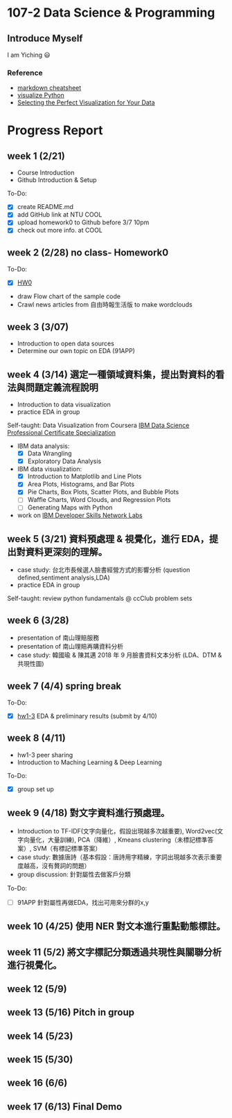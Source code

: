 # 107-2 Data Science & Programming

## Introduce Myself 
I am Yiching :smiley: 

### Reference
- [markdown cheatsheet](https://github.com/adam-p/markdown-here/wiki/Markdown-Cheatsheet)
- [visualize Python](http://pythontutor.com/visualize.html?fbclid=IwAR2q1rmTpHAJmxUOhD_p00Wm4HTITX7EGCxy-o7U_pns0liWl0sEx7cODtc#mode=edit)
- [Selecting the Perfect Visualization for Your Data](https://www.techprevue.com/decision-tree-perfect-visualisation-data/)

# Progress Report 

## week 1 (2/21)
   - Course Introduction
   - Github Introduction & Setup 

To-Do:
   - [x] create README.md 
   - [x] add GitHub link at NTU COOL
   - [x] upload homework0 to Github before 3/7 10pm
   - [x] check out more info. at COOL

## week 2 (2/28) no class- Homework0
To-Do:
   - [x] [HW0](https://github.com/yichingchan1013/myGithub/tree/master/hw0)
   - draw Flow chart of the sample code 
   - Crawl news articles from 自由時報生活版 to make wordclouds


## week 3 (3/07)
   - Introduction to open data sources
   - Determine our own topic on EDA (91APP)


## week 4 (3/14) 選定一種領域資料集，提出對資料的看法與問題定義流程說明
   - Introduction to data visualization 
   - practice EDA in group 
   
Self-taught: Data Visualization from Coursera [IBM Data Science Professional Certificate Specialization](https://www.coursera.org/specializations/ibm-data-science-professional-certificate)
   - IBM data analysis:
      - [X] Data Wrangling 
      - [X] Exploratory Data Analysis
   - IBM data visualization:
      - [X] Introduction to Matplotlib and Line Plots
      - [X] Area Plots, Histograms, and Bar Plots
      - [X] Pie Charts, Box Plots, Scatter Plots, and Bubble Plots
      - [ ] Waffle Charts, Word Clouds, and Regression Plots
      - [ ] Generating Maps with Python
   - work on [IBM Developer Skills Network Labs](https://labs.cognitiveclass.ai/tools/jupyterlab/)



## week 5 (3/21) 資料預處理 & 視覺化，進行 EDA，提出對資料更深刻的理解。
   - case study: 台北市長候選人臉書經營方式的影響分析 (question defined,sentiment analysis,LDA) 
   - practice EDA in group 
   
Self-taught: review python fundamentals @ ccClub problem sets

## week 6 (3/28) 
   - presentation of 南山理賠服務
   - presentation of 南山理賠再購資料分析
   - case study: 韓國瑜 & 陳其邁 2018 年 9 月臉書資料文本分析 (LDA、DTM & 共現性圖)

## week 7 (4/4) spring break

To-Do:
   - [X] [hw1-3](https://github.com/yichingchan1013/myGithub/blob/master/hw1-3/91APP%20%E5%AE%A2%E6%88%B6%E5%88%86%E6%9E%90-Copy1.ipynb) EDA & preliminary results (submit by 4/10)
   
  
## week 8 (4/11)   
   - hw1-3 peer sharing 
   - Introduction to Maching Learning & Deep Learning
   
To-Do:
   - [X] group set up 
   
## week 9 (4/18) 對文字資料進行預處理。	
   - Introduction to TF-IDF(文字向量化，假設出現越多次越重要), Word2vec(文字向量化，大量訓練), PCA（降維）, Kmeans clustering（未標記標準答案）, SVM（有標記標準答案）
   - case study: 數據唐詩（基本假設：唐詩用字精練，字詞出現越多次表示重要度越高，沒有贅詞的問題）
   - group discussion: 針對屬性去做客戶分類

To-Do:
   -[ ] 91APP 針對屬性再做EDA，找出可用來分群的x,y
 
## week 10 (4/25) 使用 NER 對文本進行重點動態標註。  
## week 11 (5/2) 將文字標記分類透過共現性與關聯分析進行視覺化。  
## week 12 (5/9)
## week 13 (5/16) Pitch in group
## week 14 (5/23)
## week 15 (5/30)
## week 16 (6/6)
## week 17 (6/13) Final Demo


